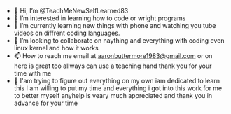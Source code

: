- 👋 Hi, I’m @TeachMeNewSelfLearned83
- 👀 I’m interested in learning how to code or wright programs
- 🌱 I’m currently learning new things with phone and watching you tube videos on diffrent coding languages.
- 💞️ I’m looking to collaborate on naything and everything with coding even linux kernel and how it works
- 📫 How to reach me email at aaronbuttermore1983@gmail.com or on here is great too allways can use a teaching hand thank you for your time with me
- 🍄 I'am trying to figure out everything on my own iam dedicated to learn this I am willing to put my time and everything i got into this work for me to better myself anyhelp is veary much appreciated and thank you in advance for your time


<!--
TeachMeNewSelfLearned83/TeachMeNewSelfLearned83 is a ✨ special ✨ repository because its `README.md` (this file) appears on your GitHub profile.
You can click the Preview link to take a look at your changes.
--->
